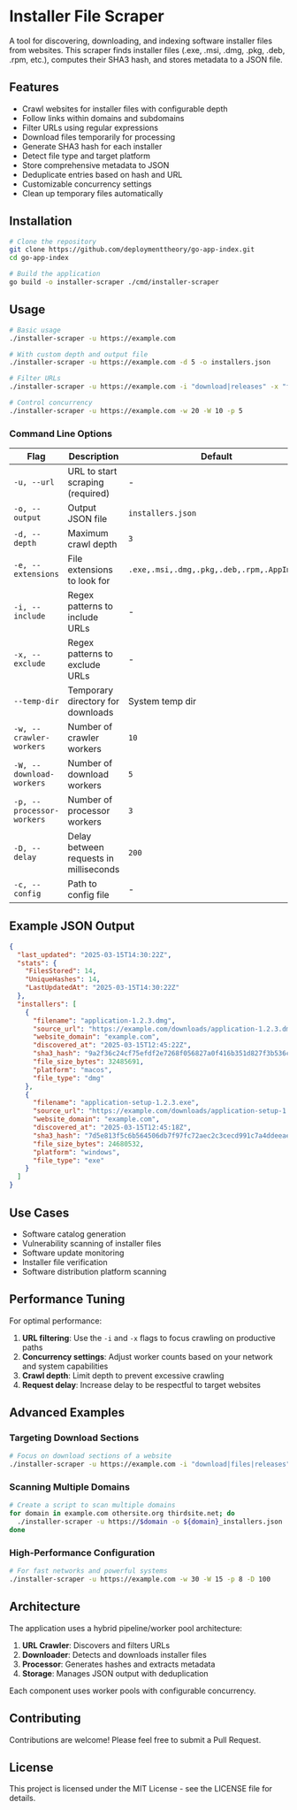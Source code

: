 # Installer File Scraper

A tool for discovering, downloading, and indexing software installer files from websites. This scraper finds installer files (.exe, .msi, .dmg, .pkg, .deb, .rpm, etc.), computes their SHA3 hash, and stores metadata to a JSON file.

## Features

- Crawl websites for installer files with configurable depth
- Follow links within domains and subdomains
- Filter URLs using regular expressions
- Download files temporarily for processing
- Generate SHA3 hash for each installer
- Detect file type and target platform
- Store comprehensive metadata to JSON
- Deduplicate entries based on hash and URL
- Customizable concurrency settings
- Clean up temporary files automatically

## Installation

```bash
# Clone the repository
git clone https://github.com/deploymenttheory/go-app-index.git
cd go-app-index

# Build the application
go build -o installer-scraper ./cmd/installer-scraper
```

## Usage

```bash
# Basic usage
./installer-scraper -u https://example.com

# With custom depth and output file
./installer-scraper -u https://example.com -d 5 -o installers.json

# Filter URLs
./installer-scraper -u https://example.com -i "download|releases" -x "forum|blog"

# Control concurrency
./installer-scraper -u https://example.com -w 20 -W 10 -p 5
```

### Command Line Options

| Flag | Description | Default |
|------|-------------|---------|
| `-u, --url` | URL to start scraping (required) | - |
| `-o, --output` | Output JSON file | `installers.json` |
| `-d, --depth` | Maximum crawl depth | `3` |
| `-e, --extensions` | File extensions to look for | `.exe,.msi,.dmg,.pkg,.deb,.rpm,.AppImage` |
| `-i, --include` | Regex patterns to include URLs | - |
| `-x, --exclude` | Regex patterns to exclude URLs | - |
| `--temp-dir` | Temporary directory for downloads | System temp dir |
| `-w, --crawler-workers` | Number of crawler workers | `10` |
| `-W, --download-workers` | Number of download workers | `5` |
| `-p, --processor-workers` | Number of processor workers | `3` |
| `-D, --delay` | Delay between requests in milliseconds | `200` |
| `-c, --config` | Path to config file | - |

## Example JSON Output

```json
{
  "last_updated": "2025-03-15T14:30:22Z",
  "stats": {
    "FilesStored": 14,
    "UniqueHashes": 14,
    "LastUpdatedAt": "2025-03-15T14:30:22Z"
  },
  "installers": [
    {
      "filename": "application-1.2.3.dmg",
      "source_url": "https://example.com/downloads/application-1.2.3.dmg",
      "website_domain": "example.com",
      "discovered_at": "2025-03-15T12:45:22Z",
      "sha3_hash": "9a2f36c24cf75efdf2e7268f056827a0f416b351d827f3b536c71cac22ecd1b5",
      "file_size_bytes": 32485691,
      "platform": "macos",
      "file_type": "dmg"
    },
    {
      "filename": "application-setup-1.2.3.exe",
      "source_url": "https://example.com/downloads/application-setup-1.2.3.exe",
      "website_domain": "example.com",
      "discovered_at": "2025-03-15T12:45:18Z",
      "sha3_hash": "7d5e813f5c6b564506db7f97fc72aec2c3cecd991c7a4ddeeae5d31465de40b4",
      "file_size_bytes": 24680532,
      "platform": "windows",
      "file_type": "exe"
    }
  ]
}
```

## Use Cases

- Software catalog generation
- Vulnerability scanning of installer files
- Software update monitoring
- Installer file verification
- Software distribution platform scanning

## Performance Tuning

For optimal performance:

1. **URL filtering**: Use the `-i` and `-x` flags to focus crawling on productive paths
2. **Concurrency settings**: Adjust worker counts based on your network and system capabilities
3. **Crawl depth**: Limit depth to prevent excessive crawling
4. **Request delay**: Increase delay to be respectful to target websites

## Advanced Examples

### Targeting Download Sections

```bash
# Focus on download sections of a website
./installer-scraper -u https://example.com -i "download|files|releases" -x "forum|blog|account"
```

### Scanning Multiple Domains

```bash
# Create a script to scan multiple domains
for domain in example.com othersite.org thirdsite.net; do
  ./installer-scraper -u https://$domain -o ${domain}_installers.json
done
```

### High-Performance Configuration

```bash
# For fast networks and powerful systems
./installer-scraper -u https://example.com -w 30 -W 15 -p 8 -D 100
```

## Architecture

The application uses a hybrid pipeline/worker pool architecture:

1. **URL Crawler**: Discovers and filters URLs
2. **Downloader**: Detects and downloads installer files
3. **Processor**: Generates hashes and extracts metadata
4. **Storage**: Manages JSON output with deduplication

Each component uses worker pools with configurable concurrency.

## Contributing

Contributions are welcome! Please feel free to submit a Pull Request.

## License

This project is licensed under the MIT License - see the LICENSE file for details.